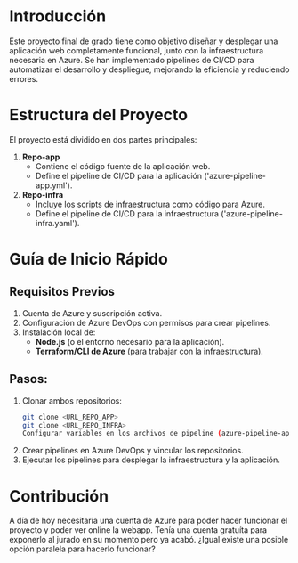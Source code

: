 # Introducción 
Este proyecto final de grado tiene como objetivo diseñar y desplegar una aplicación web completamente funcional, junto con la infraestructura necesaria en Azure. Se han implementado pipelines de CI/CD para automatizar el desarrollo y despliegue, mejorando la eficiencia y reduciendo errores.

# Estructura del Proyecto
El proyecto está dividido en dos partes principales:
1.	**Repo-app**
    - Contiene el código fuente de la aplicación web.
    - Define el pipeline de CI/CD para la aplicación ('azure-pipeline-app.yml').
2.	**Repo-infra**
    - Incluye los scripts de infraestructura como código para Azure.
    - Define el pipeline de CI/CD para la infraestructura ('azure-pipeline-infra.yaml').

# Guía de Inicio Rápido
## Requisitos Previos
1. Cuenta de Azure y suscripción activa.
2. Configuración de Azure DevOps con permisos para crear pipelines.
3. Instalación local de:
   - **Node.js** (o el entorno necesario para la aplicación).
   - **Terraform/CLI de Azure** (para trabajar con la infraestructura).
## Pasos:
1. Clonar ambos repositorios:
   ```bash
   git clone <URL_REPO_APP>
   git clone <URL_REPO_INFRA>
   Configurar variables en los archivos de pipeline (azure-pipeline-app.yml y azure-pipeline-infra.yaml).
2. Crear pipelines en Azure DevOps y vincular los repositorios.
3. Ejecutar los pipelines para desplegar la infraestructura y la aplicación.

# Contribución
A día de hoy necesitaría una cuenta de Azure para poder hacer funcionar el proyecto y poder ver online la webapp. Tenía una cuenta gratuíta para exponerlo al jurado en su momento pero ya acabó.
¿Igual existe una posible opción paralela para hacerlo funcionar?
